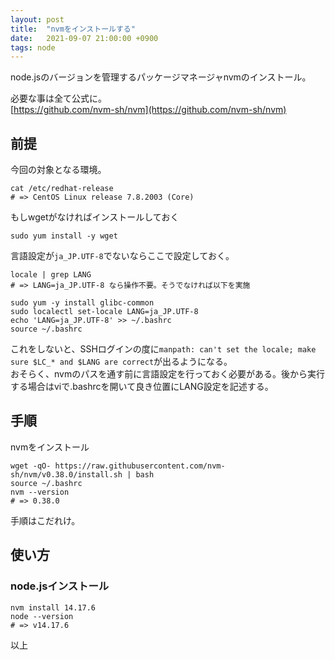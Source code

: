 ```yaml
---
layout: post
title:  "nvmをインストールする"
date:   2021-09-07 21:00:00 +0900
tags: node
---
```


node.jsのバージョンを管理するパッケージマネージャnvmのインストール。  

必要な事は全て公式に。  
[https://github.com/nvm-sh/nvm](https://github.com/nvm-sh/nvm)  

## 前提

今回の対象となる環境。
```
cat /etc/redhat-release
# => CentOS Linux release 7.8.2003 (Core)
```

もしwgetがなければインストールしておく
```
sudo yum install -y wget
```

言語設定が```ja_JP.UTF-8```でないならここで設定しておく。
```
locale | grep LANG
# => LANG=ja_JP.UTF-8 なら操作不要。そうでなければ以下を実施

sudo yum -y install glibc-common
sudo localectl set-locale LANG=ja_JP.UTF-8
echo 'LANG=ja_JP.UTF-8' >> ~/.bashrc
source ~/.bashrc
```
これをしないと、SSHログインの度に```manpath: can't set the locale; make sure $LC_* and $LANG are correct```が出るようになる。  
おそらく、nvmのパスを通す前に言語設定を行っておく必要がある。後から実行する場合はviで.bashrcを開いて良き位置にLANG設定を記述する。  

## 手順

nvmをインストール

```
wget -qO- https://raw.githubusercontent.com/nvm-sh/nvm/v0.38.0/install.sh | bash
source ~/.bashrc
nvm --version
# => 0.38.0
```

手順はこだれけ。

## 使い方

### node.jsインストール
```
nvm install 14.17.6
node --version
# => v14.17.6
```

以上
